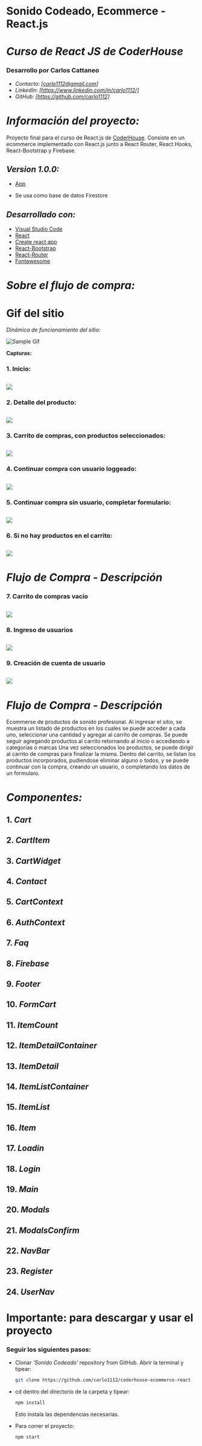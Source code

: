 # **Sonido Codeado, Ecommerce - React.js**
# *Curso de React JS de CoderHouse*
### **Desarrollo por Carlos Cattaneo**
- *Contacto: [carlo1112@gmail.com]*
- *LinkedIn: [https://www.linkedin.com/in/carlo1112/]*
- *GitHub: [https://github.com/carlo1112]*

# *Información del proyecto:*

Proyecto final para el curso de React.js de [CoderHouse](https://www.coderhouse.com).
Consiste en un ecommerce implementado con React.js junto a React Router, React Hooks, React-Bootstrap y Firebase.

## *Version 1.0.0:*
- [App](https://sonidocodeado.surge.sh/)

- Se usa como base de datos Firestore
## *Desarrollado con:*

- [Visual Studio Code](https://code.visualstudio.com/)
- [React](https://reactjs.org/)
- [Create react app](https://create-react-app.dev/)
- [React-Bootstrap](https://react-bootstrap.github.io/)
- [React-Router](https://v5.reactrouter.com/web/)
- [Fontawesome](https://fontawesome.com/)

# *Sobre el flujo de compra:*

# Gif del sitio

_Dinámica de funcionamiento del sitio:_

<!-- -[![Gif]](./src/components/Assets/SonidoCodeado-Funcionamiento.gif) -->

![Sample Gif](./src/components/Assets/SonidoCodeado-Funcionamiento.gif)

<!-- +<img src="./src/components/Assets/SonidoCodeado-Funcionamiento.gif?raw=true" width="200px"> -->

**Capturas:**

### 1. Inicio:
## ![](https://res.cloudinary.com/carlo1112/image/upload/v1639679459/sonidocodeado-paginaejemplo/01_lzkgwr.png)

### 2. Detalle del producto:

## ![](https://res.cloudinary.com/carlo1112/image/upload/v1639679459/sonidocodeado-paginaejemplo/02_ebdyy1.png)

### 3. Carrito de compras, con productos seleccionados:

## ![](https://res.cloudinary.com/carlo1112/image/upload/v1639679473/sonidocodeado-paginaejemplo/03_tvkf1c.png)

### 4. Continuar compra con usuario loggeado:

## ![](https://res.cloudinary.com/carlo1112/image/upload/v1639679448/sonidocodeado-paginaejemplo/04_sb1bbu.png)

### 5. Continuar compra sin usuario, completar formulario:

## ![](https://res.cloudinary.com/carlo1112/image/upload/v1639679447/sonidocodeado-paginaejemplo/05_n9sj4l.png)

### 6. Si no hay productos en el carrito:

## ![](public/images/flujo-compra/carrito-vacio.png)
# *Flujo de Compra - Descripción*

### 7. Carrito de compras vacío

## ![](https://res.cloudinary.com/carlo1112/image/upload/v1639679453/sonidocodeado-paginaejemplo/07_ll97i6.png)

### 8. Ingreso de usuarios

## ![](https://res.cloudinary.com/carlo1112/image/upload/v1639679454/sonidocodeado-paginaejemplo/08_gg8dvm.png)

### 9. Creación de cuenta de usuario

## ![](https://res.cloudinary.com/carlo1112/image/upload/v1639679463/sonidocodeado-paginaejemplo/09_a6fgvz.png)


# *Flujo de Compra - Descripción*

Ecommerse de productos de sonido profesional.
Al ingresar el sitio, se muestra un listado de productos en los cuales se puede acceder a cada uno, seleccionar una cantidad y agregar al carrito de compras. Se puede seguir agregando productos al carrito retornando al inicio o accediendo a categorias o marcas
Una vez seleccionados los productos, se puede dirigir al carrito de compras para finalizar la misma. 
Dentro del carrito, se listan los productos incorporados, pudiendose eliminar alguno o todos, y se puede continuar con la compra, creando un usuario, o completando los datos de un formularo. 

# *Componentes:*

## 1. *Cart*
## 2. *CartItem*
## 3. *CartWidget*
## 4. *Contact*
## 5. *CartContext*
## 6. *AuthContext*
## 7. *Faq*
## 8. *Firebase*
## 9. *Footer*
## 10. *FormCart*
## 11. *ItemCount*
## 12. *ItemDetailContainer*
## 13. *ItemDetail*
## 14. *ItemListContainer*
## 15. *ItemList*
## 16. *Item*
## 17. *Loadin*
## 18. *Login*
## 19. *Main*
## 20. *Modals*
## 21. *ModalsConfirm*
## 22. *NavBar*
## 23. *Register*
## 24. *UserNav*
#

# Importante: para descargar y usar el proyecto

### Seguir los siguientes pasos:

- Clonar _'Sonido Codeado'_ repository from GitHub. Abrir la terminal y tipear:

  ```bash
  git clone https://github.com/carlo1112/coderhouse-ecommerce-react
  ```
- cd dentro del directorio de la carpeta y tipear:

  ```bash
  npm install
  ```
  Esto instala las dependencias necesarias.

- Para correr el proyecto:

  ```bash
  npm start
  ```